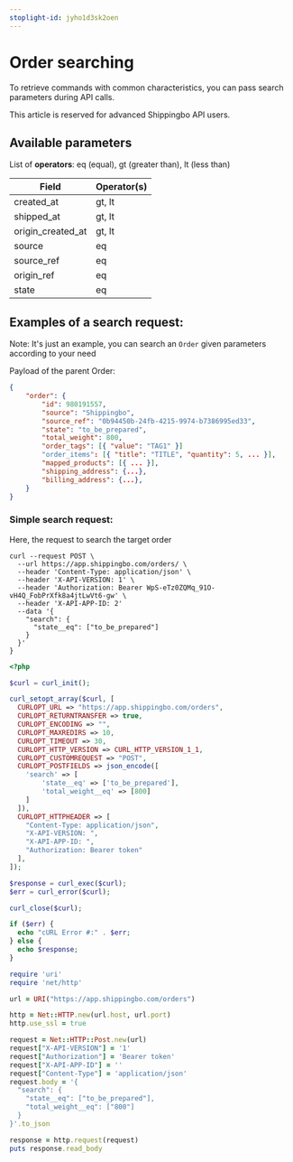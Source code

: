 ```yaml
---
stoplight-id: jyho1d3sk2oen
---
```


# Order searching

To retrieve commands with common characteristics, you can pass search parameters during API calls.

This article is reserved for advanced Shippingbo API users.

## Available parameters

List of **operators**: eq (equal), gt (greater than), lt (less than)

| Field             | Operator(s) |
| ----------------- | ----------- |
| created_at        | gt, lt      |
| shipped_at        | gt, lt      |
| origin_created_at | gt, lt      |
| source            | eq          |
| source_ref        | eq          |
| origin_ref        | eq          |
| state             | eq          |

## Examples of a search request:

Note: It's just an example, you can search an `Order` given parameters according to your need

Payload of the parent Order:

```json
{
    "order": {
        "id": 980191557,
        "source": "Shippingbo",
        "source_ref": "0b94450b-24fb-4215-9974-b7386995ed33",
        "state": "to_be_prepared",
        "total_weight": 800,
        "order_tags": [{ "value": "TAG1" }]
        "order_items": [{ "title": "TITLE", "quantity": 5, ... }],
        "mapped_products": [{ ... }],
        "shipping_address": {...},
        "billing_address": {...},
    }
}
```

### Simple search request:

Here, the request to search the target order

```curl
curl --request POST \
  --url https://app.shippingbo.com/orders/ \
  --header 'Content-Type: application/json' \
  --header 'X-API-VERSION: 1' \
  --header 'Authorization: Bearer WpS-eTz0ZQMq_91O-vH4Q_FobPrXfk8a4jtLwVt6-gw' \
  --header 'X-API-APP-ID: 2'
  --data '{
    "search": {
      "state__eq": ["to_be_prepared"]
    }
  }'
}
```

```php
<?php

$curl = curl_init();

curl_setopt_array($curl, [
  CURLOPT_URL => "https://app.shippingbo.com/orders",
  CURLOPT_RETURNTRANSFER => true,
  CURLOPT_ENCODING => "",
  CURLOPT_MAXREDIRS => 10,
  CURLOPT_TIMEOUT => 30,
  CURLOPT_HTTP_VERSION => CURL_HTTP_VERSION_1_1,
  CURLOPT_CUSTOMREQUEST => "POST",
  CURLOPT_POSTFIELDS => json_encode([
    'search' => [
        'state__eq' => ['to_be_prepared'],
        'total_weight__eq' => [800]
    ]
  ]),
  CURLOPT_HTTPHEADER => [
    "Content-Type: application/json",
    "X-API-VERSION: ",
    "X-API-APP-ID: ",
    "Authorization: Bearer token"
  ],
]);

$response = curl_exec($curl);
$err = curl_error($curl);

curl_close($curl);

if ($err) {
  echo "cURL Error #:" . $err;
} else {
  echo $response;
}
```

```ruby
require 'uri'
require 'net/http'

url = URI("https://app.shippingbo.com/orders")

http = Net::HTTP.new(url.host, url.port)
http.use_ssl = true

request = Net::HTTP::Post.new(url)
request["X-API-VERSION"] = '1'
request["Authorization"] = 'Bearer token'
request["X-API-APP-ID"] = ''
request["Content-Type"] = 'application/json'
request.body = '{
  "search": {
    "state__eq": ["to_be_prepared"],
    "total_weight__eq": ["800"]
  }
}'.to_json

response = http.request(request)
puts response.read_body
```
